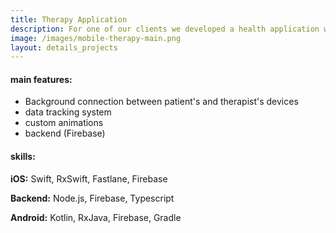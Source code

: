```yaml
---
title: Therapy Application
description: For one of our clients we developed a health application which utilizes user's information to create their personal therapy plan. The application allows to create a continuous therapy process and mainatain a regular effective communication between therapists and their patients. It provides a professional guidance how often and what kind of exercsies users should do. Users can upload multiple photos and videos of exercises in the app as well as set up reminders and alarms. The application has two independent designs depeding on the user's role.
image: /images/mobile-therapy-main.png
layout: details_projects
---
```


<div class="div-block-project_mainfeature">
    <h4 class="mainfeatures_heading">main features:</h4>
<div class="rich-text-project_mainfeature w-richtext" markdown="1">

* Background connection between patient's and therapist's devices
* data tracking system
* custom animations
* backend  (Firebase)

</div>
</div>
<div class="div-block-project_mainfeature">
    <h4 class="mainfeatures_heading">skills:</h4>
<div class="rich-text-project_mainfeature w-richtext" markdown="1">

**iOS:** Swift, RxSwift, Fastlane, Firebase

**Backend:** Node.js, Firebase, Typescript

**Android:** Kotlin, RxJava, Firebase, Gradle

</div>
</div>
